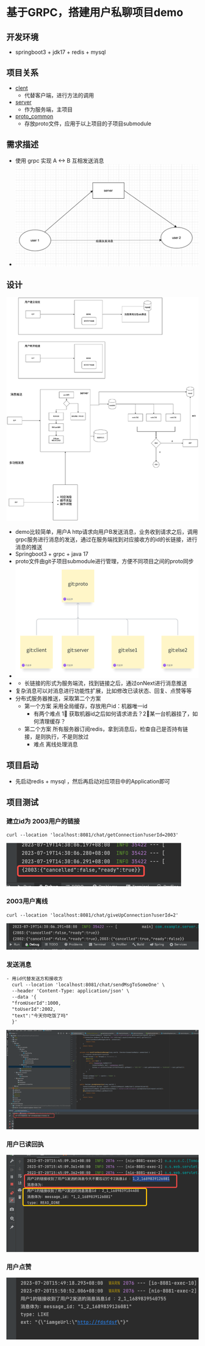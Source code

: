 # 基于GRPC，搭建用户私聊项目demo
## 开发环境
* springboot3 + jdk17 + redis + mysql 
## 项目关系
* [clent](https://github.com/mojieafei/client) 
  * 代替客户端，进行方法的调用
* [server](https://github.com/mojieafei/server)
  * 作为服务端，主项目
* [proto_common](https://github.com/mojieafei/proto_common)
  * 存放proto文件，应用于以上项目的子项目submodule

## 需求描述
* 使用 grpc 实现 A <-> B 互相发送消息
* ![img.png](img.png)

## 设计
 ![img_2.png](img_2.png)
- demo比较简单，用户A  http请求向用户B发送消息，业务收到请求之后，调用grpc服务进行消息的发送，通过在服务端找到对应接收方的id的长链接，进行消息的推送
- Springboot3  +  grpc + java 17
- proto文件由git子项目submodule进行管理，方便不同项目之间的proto同步
- ![img_3.png](img_3.png)
- - 长链接的形式为服务端流，找到链接之后，通过onNext进行消息推送
- 复杂消息可以对消息进行功能性扩展，比如修改已读状态、回复、点赞等等
- 分布式服务器推送，采取第二个方案
    - 第一个方案 采用全局缓存，存放用户id：机器唯一id
        - 有两个难点 1⃣️ 获取机器id之后如何请求进去？2⃣️某一台机器挂了，如何清理缓存？
    - 第二个方案 所有服务器订阅redis，拿到消息后，检查自己是否持有链接，是则执行，不是则放过
        - 难点 离线处理消息

## 项目启动
* 先启动redis + mysql ，然后再启动对应项目中的Application即可
## 项目测试
### 建立id为 2003用户的链接
```agsl
curl --location 'localhost:8081/chat/getConnection?userId=2003'
```
![img_4.png](img_4.png)

### 2003用户离线
```
curl --location 'localhost:8081/chat/giveUpConnection?userId=2'
```
![img_5.png](img_5.png)
### 发送消息
```
- 用id代替发送方和接收方
  curl --location 'localhost:8081/chat/sendMsgToSomeOne' \
  --header 'Content-Type: application/json' \
  --data '{
  "fromUserId":1000,
  "toUserId":2002,
  "text":"今天你吃饭了吗"
  }'
```
![img_6.png](img_6.png)
### 用户已读回执
![img_7.png](img_7.png)
### 用户点赞
![img_8.png](img_8.png)